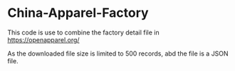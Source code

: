 # China-Apparel-Factory

This code is use to combine the factory detail file in https://openapparel.org/

As the downloaded file size is limited to 500 records, abd the file is a JSON file.
